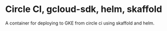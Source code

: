 # Circle CI, gcloud-sdk, helm, skaffold

A container for deploying to GKE from circle ci using skaffold and helm.
